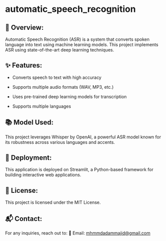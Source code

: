 # automatic_speech_recognition

## 📌 Overview:

Automatic Speech Recognition (ASR) is a system that converts spoken language into text using machine learning models. This project implements ASR using state-of-the-art deep learning techniques.

## ✨ Features:

- Converts speech to text with high accuracy

- Supports multiple audio formats (WAV, MP3, etc.)

- Uses pre-trained deep learning models for transcription

- Supports multiple languages 

## 📚 Model Used:

This project leverages Whisper by OpenAI, a powerful ASR model known for its robustness across various languages and accents.

## 🔧 Deployment:

This application is deployed on Streamlit, a Python-based framework for building interactive web applications.

## 📝 License:

This project is licensed under the MIT License.

## 📬 Contact:

For any inquiries, reach out to:
📧 Email: mhmmdadammajid@gmail.com
